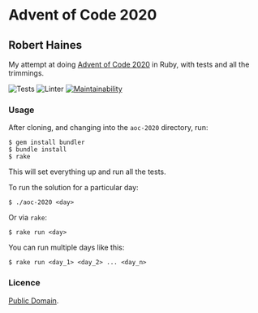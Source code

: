 # Advent of Code 2020
## Robert Haines

My attempt at doing [Advent of Code 2020](http://adventofcode.com/2020) in Ruby, with tests and all the trimmings.

![Tests](https://github.com/hainesr/aoc-2020/workflows/Tests/badge.svg)
![Linter](https://github.com/hainesr/aoc-2020/workflows/Linter/badge.svg)
[![Maintainability](https://api.codeclimate.com/v1/badges/5acab628086b4c781601/maintainability)](https://codeclimate.com/github/hainesr/aoc-2020/maintainability)

### Usage

After cloning, and changing into the `aoc-2020` directory, run:

```shell
$ gem install bundler
$ bundle install
$ rake
```

This will set everything up and run all the tests.

To run the solution for a particular day:

```shell
$ ./aoc-2020 <day>
```

Or via `rake`:

```shell
$ rake run <day>
```

You can run multiple days like this:

```shell
$ rake run <day_1> <day_2> ... <day_n>
```

### Licence

[Public Domain](http://unlicense.org).
